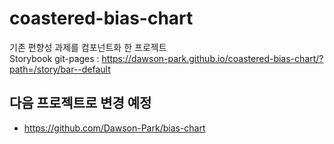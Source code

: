 # coastered-bias-chart
기존 편향성 과제를 컴포넌트화 한 프로젝트  
Storybook git-pages : https://dawson-park.github.io/coastered-bias-chart/?path=/story/bar--default

## 다음 프로젝트로 변경 예정
- https://github.com/Dawson-Park/bias-chart
